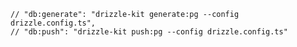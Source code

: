     // "db:generate": "drizzle-kit generate:pg --config drizzle.config.ts",
    // "db:push": "drizzle-kit push:pg --config drizzle.config.ts"